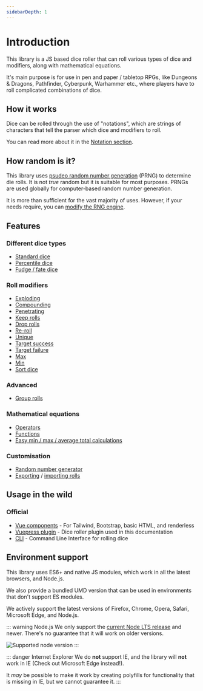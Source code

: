 ```yaml
---
sidebarDepth: 1
---
```


# Introduction

This library is a JS based dice roller that can roll various types of dice and modifiers, along with mathematical equations.

It's main purpose is for use in pen and paper / tabletop RPGs, like Dungeons & Dragons, Pathfinder, Cyberpunk, Warhammer etc., where players have to roll complicated combinations of dice.


## How it works

Dice can be rolled through the use of "notations", which are strings of characters that tell the parser which dice and modifiers to roll.

You can read more about it in the [Notation section](notation/readme.md).


##  How random is it?

This library uses [psudeo random number generation](https://en.wikipedia.org/wiki/Pseudorandom_number_generator) (PRNG) to determine die rolls. It is not _true_ random but it is suitable for most purposes. PRNGs are used globally for computer-based random number generation.

It is more than sufficient for the vast majority of uses. However, if your needs require, you can [modify the RNG engine](customisation.md#random-number-generation).


## Features

### Different dice types

* [Standard dice](notation/dice.md#standard)
* [Percentile dice](notation/dice.md#percentile)
* [Fudge / fate dice](notation/dice.md#fudge-fate-dice)

### Roll modifiers

* [Exploding](notation/modifiers.md#exploding)
* [Compounding](notation/modifiers.md#compounding)
* [Penetrating](notation/modifiers.md#penetrating)
* [Keep rolls](notation/modifiers.md#keep)
* [Drop rolls](notation/modifiers.md#drop)
* [Re-roll](notation/modifiers.md#re-roll)
* [Unique](notation/modifiers.md#unique) <Badge text="New" vertical="middle"/>
* [Target success](notation/modifiers.md#target-success-dice-pool)
* [Target failure](notation/modifiers.md#target-failures-dice-pool)
* [Max](notation/modifiers.md#max-max)
* [Min](notation/modifiers.md#min-min)
* [Sort dice](notation/modifiers.md#sorting)

### Advanced

* [Group rolls](notation/group-rolls.md) <Badge text="New" vertical="middle"/>

### Mathematical equations

* [Operators](notation/maths.md#operators)
* [Functions](notation/maths.md#functions)
* [Easy min / max / average total calculations](usage.md#roll-totals)

### Customisation

* [Random number generator](customisation.md#random-number-generator)
* [Exporting](usage.md#export-rolls) / [importing rolls](usage.md#import-rolls)


## Usage in the wild

### Official

* [Vue components](https://github.com/dice-roller/vue) - For Tailwind, Bootstrap, basic HTML, and renderless
* [Vuepress plugin](https://github.com/dice-roller/vuepress-plugin) - Dice roller plugin used in this documentation
* [CLI](https://github.com/dice-roller/cli) <Badge text="New" vertical="middle"/> - Command Line Interface for rolling dice


## Environment support

This library uses ES6+ and native JS modules, which work in all the latest browsers, and Node.js.

We also provide a bundled UMD version that can be used in environments that don't support ES modules.

We actively support the latest versions of Firefox, Chrome, Opera, Safari, Microsoft Edge, and Node.js.

::: warning Node.js
We only support the [current Node LTS release](https://github.com/nodejs/release#release-schedule) and newer.
There's no guarantee that it will work on older versions.

![Supported node version](https://img.shields.io/node/v/%40dice-roller/rpg-dice-roller)
:::

::: danger Internet Explorer
We do **not** support IE, and the library will **not** work in IE (Check out Microsoft Edge instead!).

It _may_ be possible to make it work by creating polyfills for functionality that is missing in IE, but we cannot guarantee it.
:::
